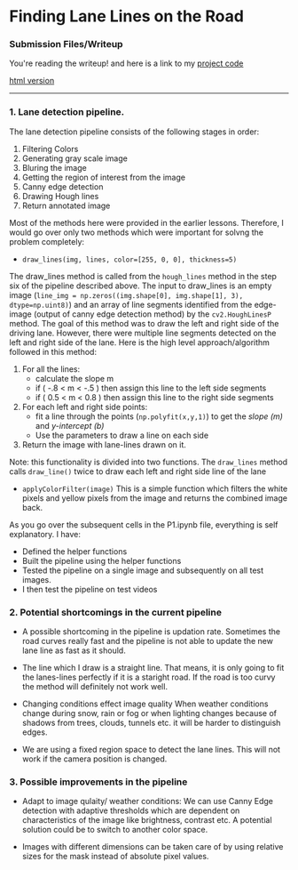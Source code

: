 # **Finding Lane Lines on the Road** 


[//]: # (Image References)


### Submission Files/Writeup

You're reading the writeup! and here is a link to my 
[project code](https://github.com/purnendu23/LaneDetection/blob/master/P1.ipynb)

[html version](https://github.com/purnendu23/LaneDetection/blob/master/P1.html)

---

### 1. Lane detection pipeline.

The lane detection pipeline consists of the following stages in order:

1. Filtering Colors
2. Generating gray scale image
3. Bluring the image
4. Getting the region of interest from the image
5. Canny edge detection
6. Drawing Hough lines
7. Return annotated image

Most of the methods here were provided in the earlier lessons. Therefore, I would go over only two methods which were important for solvng the problem completely:

* `draw_lines(img, lines, color=[255, 0, 0], thickness=5)`

The draw_lines method is called from the `hough_lines` method in the step six of the pipeline described above. The input to draw_lines is an empty image (`line_img = np.zeros((img.shape[0], img.shape[1], 3), dtype=np.uint8)`) and an array of line segments identified from the edge-image (output of canny edge detection method) by the `cv2.HoughLinesP` method.
The goal of this method was to draw the left and right side of the driving lane. However, there were multiple line segments detected on the left and right side of the lane. 
Here is the high level approach/algorithm followed in this method:
1. For all the lines:
    * calculate the slope m
    * if ( -.8 < m < -.5 ) then assign this line to the left side segments
    * if ( 0.5 < m < 0.8 ) then assign this line to the right side segments
2. For each left and right side points:
    * fit a line through the points (`np.polyfit(x,y,1)`) to get the _slope (m)_ and _y-intercept (b)_
    * Use the parameters to draw a line on each side
3. Return the image with lane-lines drawn on it.

Note: this functionality is divided into two functions. The `draw_lines` method calls `draw_line()` twice to draw each left and right side line of the lane
    
* `applyColorFilter(image)`
This is a simple function which filters the white pixels and yellow pixels from the image and returns the combined image back.

As you go over the subsequent cells in the P1.ipynb file, everything is self explanatory. I have:

* Defined the helper functions
* Built the pipeline using the helper functions
* Tested the pipeline on a single image and subsequently on all test images.
* I then test the pipeline on test videos

### 2. Potential shortcomings in the current pipeline

* A possible shortcoming in the pipeline is updation rate. Sometimes the road curves really fast and the pipeline is not able to update the new lane line as fast as it should.

* The line which I draw is a straight line. That means, it is only going to fit the lanes-lines perfectly if it is a staright road. If the road is too curvy the method will definitely not work well.

* Changing conditions effect image quality
When weather conditions change during snow, rain or fog or when lighting changes because of shadows from trees, clouds, tunnels etc. it will be harder to distinguish edges.

* We are using a fixed region space to detect the lane lines. This will not work if the camera position is changed.

### 3. Possible improvements in the pipeline

* Adapt to image qulaity/ weather conditions:
We can use Canny Edge detection with adaptive thresholds which are dependent on characteristics of the image like brightness, contrast etc. A potential solution could be to switch to another color space.

* Images with different dimensions can be taken care of by using relative sizes for the mask instead of absolute pixel values.
